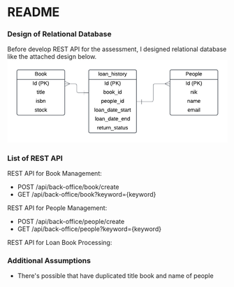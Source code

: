 # README

### Design of Relational Database
Before develop REST API for the assessment, I designed relational database like the attached design below.
![image](./src/main/resources/design_db.png)

### List of REST API

REST API for Book Management: 

* POST /api/back-office/book/create
* GET /api/back-office/book?keyword={keyword}


REST API for People Management: 

* POST /api/back-office/people/create
* GET /api/back-office/people?keyword={keyword}

REST API for Loan Book Processing: 

### Additional Assumptions

* There's possible that have duplicated title book and name of people
